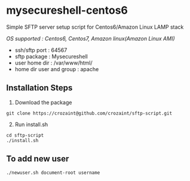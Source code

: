 # mysecureshell-centos6

Simple SFTP server setup script for Centos6/Amazon Linux LAMP stack

*OS supported : Centos6, Centos7, Amazon linux(Amazon Linux AMI)*
- ssh/sftp port : 64567
- sftp package : Mysecureshell
- user home dir : /var/www/html/
- home dir user and group : apache

## Installation Steps
1. Download the package
```
git clone https://crozaint@github.com/crozaint/sftp-script.git
```
2. Run install.sh
```
cd sftp-script
./install.sh
```

## To add new user
```
./newuser.sh document-root username
```

